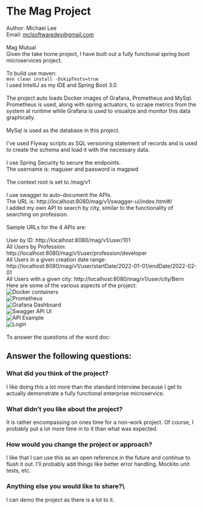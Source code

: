 # The Mag Project

Author: Michael Lee\
Email: mclsoftwaredev@gmail.com\
\
Mag Mutual
\
Given the take home project, I have built out a fully functional spring boot microservices project.\
\
To build use maven:\
`mvn clean install -DskipTests=true`
\
I used IntelliJ as my IDE and Spring Boot 3.0.\
\
The project auto loads Docker images of Grafana, Prometheus and MySql.\
Prometheus is used, along with spring actuators, to scrape metrics from the system at runtime while Grafana is used to visualize and monitor this data graphically.\
\
MySql is used as the database in this project.\
\
I've used Flyway scripts as SQL versioning statement of records and is used to create the schema and load it with the necessary data.\
\
I use Spring Security to secure the endpoints.\
The username is: maguser and password is magpwd\
\
The context root is set to /mag/v1\
\
I use swagger to auto-document the APIs.\
The URL is: http://localhost:8080/mag/v1/swagger-ui/index.html#/
\
I added my own API to search by city, similar to the functionality of searching on profession.\
\
Sample URLs for the 4 APIs are:\
\
User by ID: http://localhost:8080/mag/v1/user/101
\
All Users by Profession: http://localhost:8080/mag/v1/user/profession/developer
\
All Users in a given creation date range:  http://localhost:8080/mag/v1/user/startDate/2022-01-01/endDate/2022-02-01
\
All Users with a given city: http://localhost:8080/mag/v1/user/city/Bern
\
Here are some of the various aspects of the project:\
![Docker containers](https://ibb.co/Tvcm1TC)
\
![Prometheus](https://ibb.co/WshKmnz)
\
![Grafana Dashboard](https://ibb.co/N7tb5PK)
\
![Swagger API UI](https://ibb.co/J5L94nw)
\
![API Example](https://ibb.co/bgYL3mn)
\
![Login](https://ibb.co/wgjdMX6)
\
\
To answer the questions of the word doc:

## Answer the following questions:

### What did you think of the project?
  I like doing this a lot more than the standard interview because I get to actually demonstrate a fully functional enterprise microservice.

### What didn’t you like about the project?
  It is rather encompassing on ones time for a non-work project. Of course, I probably put a lot more time in to it than what was expected.

### How would you change the project or approach?
  I like that I can use this as an open reference in the future and continue to flush it out. I'll probably add things like better error handling, Mockito unit tests, etc.

### Anything else you would like to share?\
  I can demo the project as there is a lot to it.